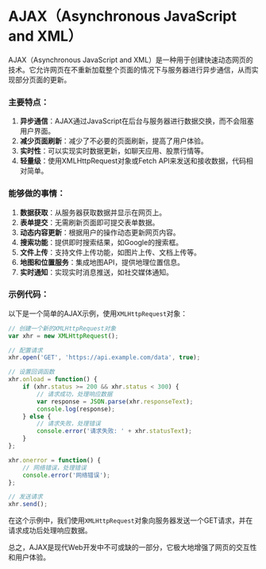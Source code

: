 
# AJAX（Asynchronous JavaScript and XML）

AJAX（Asynchronous JavaScript and XML）是一种用于创建快速动态网页的技术。它允许网页在不重新加载整个页面的情况下与服务器进行异步通信，从而实现部分页面的更新。

### 主要特点：
1. **异步通信**：AJAX通过JavaScript在后台与服务器进行数据交换，而不会阻塞用户界面。
2. **减少页面刷新**：减少了不必要的页面刷新，提高了用户体验。
3. **实时性**：可以实现实时数据更新，如聊天应用、股票行情等。
4. **轻量级**：使用XMLHttpRequest对象或Fetch API来发送和接收数据，代码相对简单。

### 能够做的事情：
1. **数据获取**：从服务器获取数据并显示在网页上。
2. **表单提交**：无需刷新页面即可提交表单数据。
3. **动态内容更新**：根据用户的操作动态更新网页内容。
4. **搜索功能**：提供即时搜索结果，如Google的搜索框。
5. **文件上传**：支持文件上传功能，如图片上传、文档上传等。
6. **地图和位置服务**：集成地图API，提供地理位置信息。
7. **实时通知**：实现实时消息推送，如社交媒体通知。

### 示例代码：
以下是一个简单的AJAX示例，使用`XMLHttpRequest`对象：

```javascript
// 创建一个新的XMLHttpRequest对象
var xhr = new XMLHttpRequest();

// 配置请求
xhr.open('GET', 'https://api.example.com/data', true);

// 设置回调函数
xhr.onload = function() {
    if (xhr.status >= 200 && xhr.status < 300) {
        // 请求成功，处理响应数据
        var response = JSON.parse(xhr.responseText);
        console.log(response);
    } else {
        // 请求失败，处理错误
        console.error('请求失败: ' + xhr.statusText);
    }
};

xhr.onerror = function() {
    // 网络错误，处理错误
    console.error('网络错误');
};

// 发送请求
xhr.send();
```

在这个示例中，我们使用`XMLHttpRequest`对象向服务器发送一个GET请求，并在请求成功后处理响应数据。

总之，AJAX是现代Web开发中不可或缺的一部分，它极大地增强了网页的交互性和用户体验。